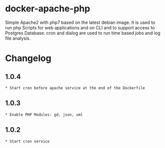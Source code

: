 # docker-apache-php
Simple Apache2 with php7 based on the latest debian image. It is used to run php Scripts for web applications and on CLI and to support access to Postgres Database. cron and dialog are used to run time based jobs and log file analysis.

# Changelog

## 1.0.4
	* Start cron before apache service at the end of the Dockerfile
## 1.0.3
	* Enable PHP Modules: gd, json, xml
## 1.0.2
	* Start cron service
